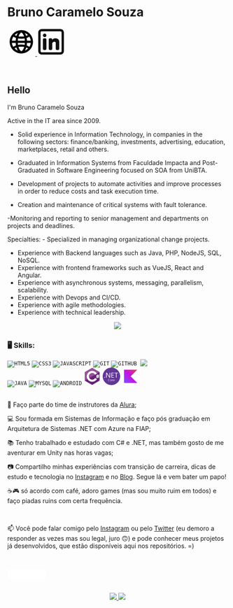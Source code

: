 
<div dsplay="inline-block">

 
 <h1 align="left">Bruno Caramelo Souza</h1>
 <a href="https://bruno-caramelo5.medium.com">
    <svg width="64px" height="64px" viewBox="0 0 24 24" fill="none" xmlns="http://www.w3.org/2000/svg"><g id="SVGRepo_bgCarrier" stroke-width="0"></g><g id="SVGRepo_tracerCarrier" stroke-linecap="round" stroke-linejoin="round"></g><g id="SVGRepo_iconCarrier"><path fill-rule="evenodd" clip-rule="evenodd" d="M14.982 19.61c.454-.7.909-1.6 1.236-2.755.755.29 1.273.636 1.591.909a8.182 8.182 0 0 1-2.864 1.845h.037v.001zm-8.8-1.855c.336-.273.845-.61 1.6-.91.336 1.164.773 2.064 1.236 2.764A8.2 8.2 0 0 1 6.2 17.755h-.018zm10.636-6.664c-.028-.81-.11-1.619-.245-2.418 1-.364 1.727-.8 2.236-1.2a8.136 8.136 0 0 1 1.282 3.618h-3.273zm-8.973-4.2a5.936 5.936 0 0 1-1.481-.8 8.2 8.2 0 0 1 2.654-1.7c-.427.636-.845 1.454-1.182 2.5h.01-.001zm7.137-2.5a8.145 8.145 0 0 1 2.654 1.7 6.01 6.01 0 0 1-1.481.8 9.58 9.58 0 0 0-1.182-2.5h.009zM14.8 9.118c.09.6.182 1.246.2 1.973H9c.027-.727.09-1.382.182-1.973 1.855.334 3.754.334 5.609 0h.009zM12 7.545c-.91 0-1.71-.072-2.39-.181.726-2.237 1.854-3.137 2.39-3.455.518.318 1.655 1.227 2.382 3.455A15.04 15.04 0 0 1 12 7.545zm-6.818-.072a8.03 8.03 0 0 0 2.245 1.2 18.368 18.368 0 0 0-.245 2.418h-3.31a8.13 8.13 0 0 1 1.319-3.618h-.01.001zm-1.3 5.436h3.3c.036.782.09 1.5.2 2.155a7.682 7.682 0 0 0-2.31 1.272 8.11 8.11 0 0 1-1.2-3.427h.01zM12 14.364c-1.09 0-2.027.09-2.845.236A16.91 16.91 0 0 1 9 12.91h6c-.027.608-.073 1.18-.145 1.69A15.388 15.388 0 0 0 12 14.355v.009zm0 5.727c-.545-.327-1.745-1.3-2.473-3.727A14.095 14.095 0 0 1 12 16.182c.955 0 1.773.063 2.482.182-.727 2.454-1.927 3.4-2.473 3.727H12zm6.927-3.764a7.634 7.634 0 0 0-2.309-1.272 17.95 17.95 0 0 0 .2-2.146h3.31a8.11 8.11 0 0 1-1.2 3.418h-.001zM12 2C6.477 2 2 6.477 2 12s4.477 10 10 10 10-4.477 10-10S17.523 2 12 2z" fill="#000000"></path></g></svg>
</a>

 <a href="https://www.linkedin.com/in/bruno-caramelo-souza-9b1b6910/">
    <svg width="64px" height="64px" viewBox="0 0 24 24" fill="none" xmlns="http://www.w3.org/2000/svg"><g id="SVGRepo_bgCarrier" stroke-width="0"></g><g id="SVGRepo_tracerCarrier" stroke-linecap="round" stroke-linejoin="round"></g><g id="SVGRepo_iconCarrier"> <path d="M6.5 8C7.32843 8 8 7.32843 8 6.5C8 5.67157 7.32843 5 6.5 5C5.67157 5 5 5.67157 5 6.5C5 7.32843 5.67157 8 6.5 8Z" fill="#0F0F0F"></path> <path d="M5 10C5 9.44772 5.44772 9 6 9H7C7.55228 9 8 9.44771 8 10V18C8 18.5523 7.55228 19 7 19H6C5.44772 19 5 18.5523 5 18V10Z" fill="#0F0F0F"></path> <path d="M11 19H12C12.5523 19 13 18.5523 13 18V13.5C13 12 16 11 16 13V18.0004C16 18.5527 16.4477 19 17 19H18C18.5523 19 19 18.5523 19 18V12C19 10 17.5 9 15.5 9C13.5 9 13 10.5 13 10.5V10C13 9.44771 12.5523 9 12 9H11C10.4477 9 10 9.44772 10 10V18C10 18.5523 10.4477 19 11 19Z" fill="#0F0F0F"></path> <path fill-rule="evenodd" clip-rule="evenodd" d="M20 1C21.6569 1 23 2.34315 23 4V20C23 21.6569 21.6569 23 20 23H4C2.34315 23 1 21.6569 1 20V4C1 2.34315 2.34315 1 4 1H20ZM20 3C20.5523 3 21 3.44772 21 4V20C21 20.5523 20.5523 21 20 21H4C3.44772 21 3 20.5523 3 20V4C3 3.44772 3.44772 3 4 3H20Z" fill="#0F0F0F"></path> </g></svg>
</a>



</div>


</br>
</br>

## Hello

I'm Bruno Caramelo Souza

Active in the IT area since 2009.

- Solid experience in Information Technology, in companies in the following sectors: finance/banking, investments, advertising, education, marketplaces, retail and others.

- Graduated in Information Systems from Faculdade Impacta and Post-Graduated in Software Engineering focused on SOA from UniBTA.

- Development of projects to automate activities and improve processes in order to reduce costs and task execution time.

- Creation and maintenance of critical systems with fault tolerance.

-Monitoring and reporting to senior management and departments on projects and deadlines.

Specialties: - Specialized in managing organizational change projects.
- Experience with Backend languages such as Java, PHP, NodeJS, SQL, NoSQL.
- Experience with frontend frameworks such as VueJS, React and Angular.
- Experience with asynchronous systems, messaging, parallelism, scalability.
- Experience with Devops and CI/CD.
- Experience with agile methodologies.
- Experience with technical leadership.

<p align="center">
  <img src="https://super.abril.com.br/wp-content/uploads/2016/09/super_imggato_digitando_0.gif" width="350">
</p>

### 🖥️ Skills: 
<img width="200px" align="right" src="https://i.ibb.co/n3JFjSt/jeni02.png">
<code><img width="40px" src="https://cdn.jsdelivr.net/gh/devicons/devicon/icons/html5/html5-original-wordmark.svg" title = "HTML5"/></code>
<code><img width="40px" src="https://cdn.jsdelivr.net/gh/devicons/devicon/icons/css3/css3-original-wordmark.svg" title = "CSS3"/></code>
<code><img width="40px" src="https://cdn.jsdelivr.net/gh/devicons/devicon/icons/javascript/javascript-original.svg" title = "JAVASCRIPT"/></code>
<code><img width="40px" src="https://cdn.jsdelivr.net/gh/devicons/devicon/icons/git/git-original.svg" title = "GIT"/></code>
<code><img width="40px" src="https://cdn.jsdelivr.net/gh/devicons/devicon/icons/github/github-original.svg" title = "GITHUB"/></code>
<code><img width="40px" src="https://cdn.jsdelivr.net/gh/devicons/devicon/icons/java/java-original.svg" title = "JAVA"/></code>
<code><img width="40px" src="https://cdn.jsdelivr.net/gh/devicons/devicon/icons/mysql/mysql-original.svg" title = "MYSQL"/></code>
<code><img width="40px" src="https://cdn.jsdelivr.net/gh/devicons/devicon/icons/android/android-original.svg" title = "ANDROID"/></code>
<code><img width="40px" src="https://github.com/devicons/devicon/blob/v2.16.0/icons/csharp/csharp-original.svg" title = "CSHARP"/></code>
<code><img width="40px" src="https://github.com/devicons/devicon/blob/v2.16.0/icons/dotnetcore/dotnetcore-original.svg" title = "DOTNET"/></code>
<code><img width="40px" src="https://github.com/devicons/devicon/blob/v2.16.0/icons/kotlin/kotlin-original.svg" title = "KOTLIN"/></code>


</br>
</br>
<div display="inline-block">
 <p align="left">🤿 Faço parte do time de instrutores da <a href="https://www.alura.com.br/">Alura</a>;</p>
 <p align="left">💻 Sou formada em Sistemas de Informação e faço pós graduação em Arquitetura de Sistemas .NET com Azure na FIAP;</p>
 <p align="left">📚 Tenho trabalhado e estudado com C# e .NET, mas também gosto de me aventurar em Unity nas horas vagas;</p>
 <p align="left">📷 Compartilho minhas experiências com transição de carreira, dicas de estudo e tecnologia no <a href="https://www.instagram.com/jeniblo_dev">Instagram</a> e no <a href="https://dev.to/jeniblo_dev">Blog</a>. Segue lá e vem bater um papo!</p>
 <p align="left">☕🎮 só acordo com café, adoro games (mas sou muito ruim em todos) e faço piadas ruins com certa frequência.</p>
</div>



</br>

📫 Você pode falar comigo pelo [Instagram](https://www.instagram.com/jeniblo_dev) ou pelo [Twitter](https://twitter.com/jeniblo_dev) (eu demoro a responder as vezes mas sou legal, juro 🙃) e pode conhecer meus projetos já desenvolvidos, que estão disponíveis aqui nos repositórios. =)

</br>

<a href="https://www.instagram.com/jeniblo_dev" target="_blank"><img align="left" alt="Instagram" width="22px" src="https://github.com/Aakarsh-B/trying-repos/blob/master/insta.svg" />
<a href="https://twitter.com/jeniblo_dev" target="_blank"><img align="left" alt="Twitter" width="22px" src="https://github.com/Aakarsh-B/trying-repos/blob/master/twitter.svg" />
<a href="https://www.linkedin.com/in/jeniffer-bittencourt" target="_blank"><img align="left" alt="LinkedIn" width="22px" src="https://github.com/Aakarsh-B/trying-repos/blob/master/linkedin.svg" />
<a href="https://dev.to/jeniblo_dev" target="_blank"><img alt="Blog" width="22px" src="https://github.com/Aakarsh-B/trying-repos/blob/master/dev-badge.svg" /></a>

##
<p align="center">
<a href="https://github.com/jeniblodev">
  <img height="180em" src="https://github-readme-stats-eight-theta.vercel.app/api?username=jeniblodev&show_icons=true&theme=algolia&include_all_commits=true&count_private=true"/>
  <img height="180em" src="https://github-readme-stats-eight-theta.vercel.app/api/top-langs/?username=jeniblodev&layout=compact&langs_count=8&theme=algolia"/>
</a>
</p>